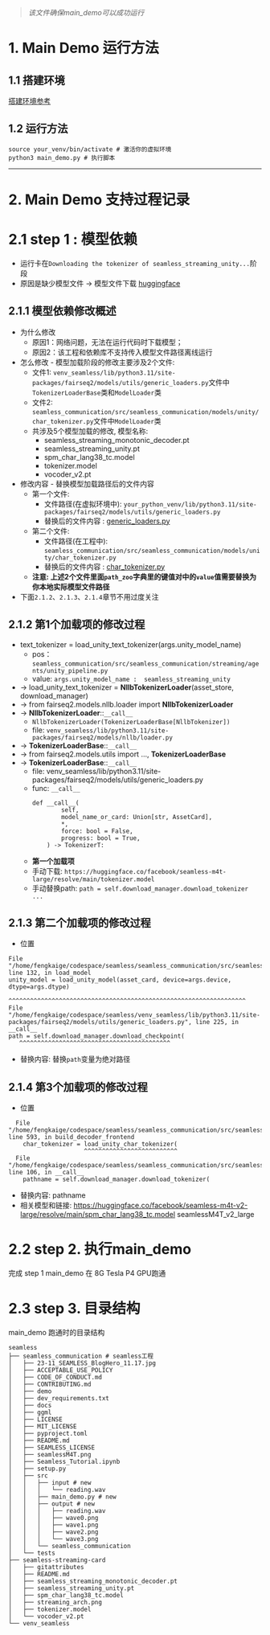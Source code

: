 > *该文件确保main_demo可以成功运行*

# 1. Main Demo 运行方法
## 1.1 搭建环境
[搭建环境参考](./001_env.md)
## 1.2 运行方法
``` shell
source your_venv/bin/activate # 激活你的虚拟环境
python3 main_demo.py # 执行脚本
```

---

# 2. Main Demo 支持过程记录
# 2.1 step 1 : 模型依赖
- 运行卡在`Downloading the tokenizer of seamless_streaming_unity...`阶段
- 原因是缺少模型文件 -> 模型文件下载 [huggingface](https://huggingface.co/facebook/seamless-streaming/tree/main)
## 2.1.1 模型依赖修改概述
- 为什么修改
	- 原因1：网络问题，无法在运行代码时下载模型；
	- 原因2：该工程和依赖库不支持传入模型文件路径离线运行
- 怎么修改 - 模型加载阶段的修改主要涉及2个文件:
	- 文件1: `venv_seamless/lib/python3.11/site-packages/fairseq2/models/utils/generic_loaders.py`文件中`TokenizerLoaderBase`类和`ModelLoader`类
	- 文件2: `seamless_communication/src/seamless_communication/models/unity/char_tokenizer.py`文件中`ModelLoader`类
	- 共涉及5个模型加载的修改, 模型名称:
		- seamless_streaming_monotonic_decoder.pt
		- seamless_streaming_unity.pt
		- spm_char_lang38_tc.model
		- tokenizer.model
		- vocoder_v2.pt
- 修改内容 - 替换模型加载路径后的文件内容
	- 第一个文件:
		- 文件路径(在虚拟环境中): `your_python_venv/lib/python3.11/site-packages/fairseq2/models/utils/generic_loaders.py`
		- 替换后的文件内容 : [generic_loaders.py](./code_back_up/generic_loaders.py)
	- 第二个文件:
		- 文件路径(在工程中): `seamless_communication/src/seamless_communication/models/unity/char_tokenizer.py`
		- 替换后的文件内容 : [char_tokenizer.py](./code_back_up/char_tokenizer.py)
	- **注意: 上述2个文件里面`path_zoo`字典里的键值对中的`value`值需要替换为你本地实际模型文件路径**
- 下面`2.1.2`、`2.1.3`、`2.1.4`章节不用过度关注

## 2.1.2 **第1个加载项**的修改过程
- text_tokenizer = load_unity_text_tokenizer(args.unity_model_name)
	- pos：`seamless_communication/src/seamless_communication/streaming/agents/unity_pipeline.py`
	- value: `args.unity_model_name :  seamless_streaming_unity`
- -> load_unity_text_tokenizer = **NllbTokenizerLoader**(asset_store, download_manager)
- -> from fairseq2.models.nllb.loader import **NllbTokenizerLoader**
- -> **NllbTokenizerLoader**::`__call__`
	- `NllbTokenizerLoader(TokenizerLoaderBase[NllbTokenizer])`
	- file: `venv_seamless/lib/python3.11/site-packages/fairseq2/models/nllb/loader.py`
- -> **TokenizerLoaderBase**::`__call__`
- -> from fairseq2.models.utils import ..., **TokenizerLoaderBase**
- -> **TokenizerLoaderBase**::`__call__`
	- file: venv_seamless/lib/python3.11/site-packages/fairseq2/models/utils/generic_loaders.py
	- func: `__call__`
		```
		def __call__(
		        self,
		        model_name_or_card: Union[str, AssetCard],
		        *,
		        force: bool = False,
		        progress: bool = True,
		    ) -> TokenizerT:
		```
	- **第一个加载项**
	- 手动下载: `https://huggingface.co/facebook/seamless-m4t-large/resolve/main/tokenizer.model`
	- 手动替换path: `path = self.download_manager.download_tokenizer ... `

## 2.1.3 **第二个加载项**的修改过程
- 位置
``` shell
File "/home/fengkaige/codespace/seamless/seamless_communication/src/seamless_communication/streaming/agents/unity_pipeline.py", line 132, in load_model
unity_model = load_unity_model(asset_card, device=args.device, dtype=args.dtype)
		  ^^^^^^^^^^^^^^^^^^^^^^^^^^^^^^^^^^^^^^^^^^^^^^^^^^^^^^^^^^^^^^^^^^
File "/home/fengkaige/codespace/seamless/venv_seamless/lib/python3.11/site-packages/fairseq2/models/utils/generic_loaders.py", line 225, in __call__
path = self.download_manager.download_checkpoint(
   ^^^^^^^^^^^^^^^^^^^^^^^^^^^^^^^^^^^^^^^^^^
```
- 替换内容: 替换`path`变量为绝对路径

## 2.1.4 第3个加载项的修改过程
- 位置
``` shell
  File "/home/fengkaige/codespace/seamless/seamless_communication/src/seamless_communication/models/unity/t2u_builder.py", line 593, in build_decoder_frontend
    char_tokenizer = load_unity_char_tokenizer(
                     ^^^^^^^^^^^^^^^^^^^^^^^^^^
  File "/home/fengkaige/codespace/seamless/seamless_communication/src/seamless_communication/models/unity/char_tokenizer.py", line 106, in __call__
    pathname = self.download_manager.download_tokenizer(
```
- 替换内容: pathname
- 相关模型和链接:
	https://huggingface.co/facebook/seamless-m4t-v2-large/resolve/main/spm_char_lang38_tc.model
	seamlessM4T_v2_large

# 2.2 step 2. 执行main_demo
完成 step 1 main_demo 在 8G Tesla P4 GPU跑通

# 2.3 step 3. 目录结构
main_demo 跑通时的目录结构

``` shell
seamless
├── seamless_communication # seamless工程
│   ├── 23-11_SEAMLESS_BlogHero_11.17.jpg
│   ├── ACCEPTABLE_USE_POLICY
│   ├── CODE_OF_CONDUCT.md
│   ├── CONTRIBUTING.md
│   ├── demo
│   ├── dev_requirements.txt
│   ├── docs
│   ├── ggml
│   ├── LICENSE
│   ├── MIT_LICENSE
│   ├── pyproject.toml
│   ├── README.md
│   ├── SEAMLESS_LICENSE
│   ├── seamlessM4T.png
│   ├── Seamless_Tutorial.ipynb
│   ├── setup.py
│   ├── src
│   │   ├── input # new
│   │   │   └── reading.wav
│   │   ├── main_demo.py # new
│   │   ├── output # new
│   │   │   ├── reading.wav
│   │   │   ├── wave0.png
│   │   │   ├── wave1.png
│   │   │   ├── wave2.png
│   │   │   └── wave3.png
│   │   └── seamless_communication
│   └── tests
├── seamless-streaming-card
│   ├── gitattributes
│   ├── README.md
│   ├── seamless_streaming_monotonic_decoder.pt
│   ├── seamless_streaming_unity.pt
│   ├── spm_char_lang38_tc.model
│   ├── streaming_arch.png
│   ├── tokenizer.model
│   └── vocoder_v2.pt
└── venv_seamless
```